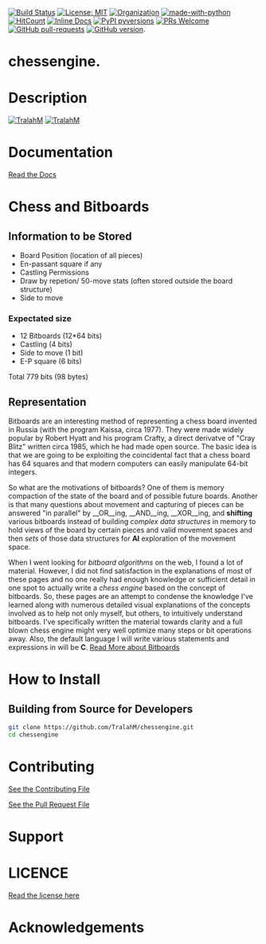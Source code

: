 
[![Build Status](https://travis-ci.com/TralahM/chessengine.svg?branch=master)](https://travis-ci.com/TralahM/chessengine)
[![License: MIT](https://img.shields.io/badge/License-MIT-red.svg)](https://opensource.org/licenses/MIT)
[![Organization](https://img.shields.io/badge/Org-TralahTek-blue.svg)](https://github.com/TralahTek)
[![made-with-python](https://img.shields.io/badge/Made%20with-Python-1f425f.svg)](https://www.python.org/)
[![HitCount](http://hits.dwyl.io/TralahM/chessengine.svg)](http://dwyl.io/TralahM/chessengine)
[![Inline Docs](http://inch-ci.org/github/TralahM/chessengine.svg?branch=master)](http://inch-ci.org/github/TralahM/chessengine)
[![PyPI pyversions](https://img.shields.io/pypi/pyversions/ansicolortags.svg)](https://pypi.python.org/pypi/ansicolortags/)
[![PRs Welcome](https://img.shields.io/badge/PRs-welcome-brightgreen.svg?style=flat-square)](https://github.com/TralahM/pull/)
[![GitHub pull-requests](https://img.shields.io/github/issues-pr/Naereen/StrapDown.js.svg)](https://gitHub.com/TralahM/chessengine/pull/)
[![GitHub version](https://badge.fury.io/gh/Naereen%2FStrapDown.js.svg)](https://github.com/TralahM/chessengine).

# chessengine.

# Description

[![TralahM](https://img.shields.io/badge/Engineer-TralahM-blue.svg?style=for-the-badge)](https://github.com/TralahM)
[![TralahM](https://img.shields.io/badge/Maintainer-TralahM-green.svg?style=for-the-badge)](https://github.com/TralahM)

# Documentation

[Read the Docs](https://chessengine.readthedocs.io)
# Chess and Bitboards
## Information to be Stored
- Board Position (location of all pieces)
- En-passant square if any
- Castling Permissions
- Draw by repetion/ 50-move stats (often stored outside the board structure)
- Side to move
### Expectated size
- 12 Bitboards (12*64 bits)
- Castling (4 bits)
- Side to move (1 bit)
- E-P square (6 bits)

Total 779 bits (98 bytes)
## Representation

Bitboards are an interesting method of representing a chess board invented in Russia (with the program Kaissa, circa 1977). They were made widely popular by Robert Hyatt and his program Crafty, a direct derivatve of "Cray Blitz" written circa 1985, which he had made open source. The basic idea is that we are going to be exploiting the coincidental fact that a chess board has 64 squares and that modern computers can easily manipulate 64-bit integers.

So what are the motivations of bitboards? One of them is memory compaction of the state of the board and of possible future boards.
Another is that many questions about movement and capturing of pieces can be answered "in parallel" by __OR__ing, __AND__ing, __XOR__ing, and __shifting__ various bitboards instead of building _complex_ _data_ _structures_ in memory to hold views of the board by certain pieces and valid movement spaces and then _sets_ of those data structures for __AI__ exploration of the movement space.

When I went looking for _bitboard_ _algorithms_ on the web, I found a lot of material. However, I did not find satisfaction in the explanations of most of these pages and no one really had enough knowledge or sufficient detail in one spot to actually write a _chess_ _engine_ based on the concept of bitboards.
So, these pages are an attempt to condense the knowledge I've learned along with numerous detailed visual explanations of the concepts involved as to help not only myself, but others, to intuitively understand bitboards.
I've specifically written the material towards clarity and a full blown chess engine might very well optimize many steps or bit operations away.
Also, the default language I will write various statements and expressions in will be __C__.
[Read More about
Bitboards](http://pages.cs.wisc.edu/~psilord/blog/data/chess-pages/)

# How to Install


## Building from Source for Developers

```Bash
git clone https://github.com/TralahM/chessengine.git
cd chessengine
```

# Contributing
[See the Contributing File](CONTRIBUTING.rst)


[See the Pull Request File](PULL_REQUEST_TEMPLATE.md)


# Support

# LICENCE
[Read the license here](LICENSE)


# Acknowledgements


